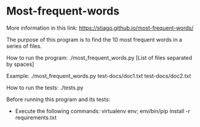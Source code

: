 # Most-frequent-words

More information in this link: https://stiago.github.io/most-frequent-words/

The purpose of this program is to find the 10 most frequent words in a series of files.

How to run the program: ./most_frequent_words.py [List of files separated by spaces]

Example: ./most_frequent_words.py test-docs/doc1.txt test-docs/doc2.txt

How to run the tests: ./tests.py

Before running this program and its tests:

  - Execute the following commands: virtualenv env; env/bin/pip install -r requirements.txt
